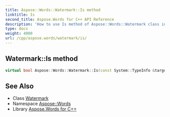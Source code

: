 ```yaml
---
title: Aspose::Words::Watermark::Is method
linktitle: Is
second_title: Aspose.Words for C++ API Reference
description: 'How to use Is method of Aspose::Words::Watermark class in C++.'
type: docs
weight: 4000
url: /cpp/aspose.words/watermark/is/
---
```

## Watermark::Is method




```cpp
virtual bool Aspose::Words::Watermark::Is(const System::TypeInfo &target) const override
```

## See Also

* Class [Watermark](../)
* Namespace [Aspose::Words](../../)
* Library [Aspose.Words for C++](../../../)
